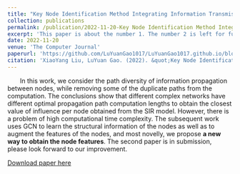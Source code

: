 ```yaml
---
title: "Key Node Identification Method Integrating Information Transmission Probability and Path Diversity in Complex Network"
collection: publications
permalink: /publication/2022-11-20-Key Node Identification Method Integrating Information Transmission Probability and Path Diversity in Complex Network
excerpt: 'This paper is about the number 1. The number 2 is left for future work.'
date: 2022-11-20
venue: 'The Computer Journal'
paperurl: 'https://github.com/LuYuanGao1017/LuYuanGao1017.github.io/blob/master/files/TheComputerJournal20221120.pdf'
citation: 'XiaoYang Liu, LuYuan Gao. (2022). &quot;Key Node Identification Method Integrating Information Transmission Probability and Path Diversity in Complex Network&quot; <i>The Computer Journal</i>.'
---
```


&emsp;&emsp;In this work, we consider the path diversity of information propagation between nodes, while removing some of the duplicate paths from the computation. The conclusions show that different complex networks have different optimal propagation path computation lengths to obtain the closest value of influence per node obtained from the SIR model. However, there is a problem of high computational time complexity. The subsequent work uses GCN to learn the structural information of the nodes as well as to augment the features of the nodes, and most novelly, we propose **a new way to obtain the node features**. The second paper is in submission, please look forward to our improvement.

[Download paper here](https://github.com/LuYuanGao1017/LuYuanGao1017.github.io/blob/master/files/TheComputerJournal20221120.pdf)